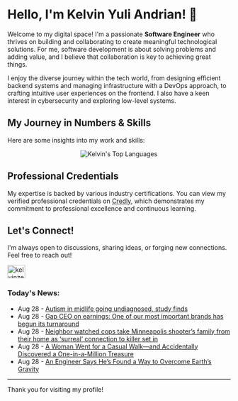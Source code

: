 # Hello, I'm Kelvin Yuli Andrian! 👋

Welcome to my digital space! I'm a passionate **Software Engineer** who thrives on building and collaborating to create meaningful technological solutions. For me, software development is about solving problems and adding value, and I believe that collaboration is key to achieving great things.

I enjoy the diverse journey within the tech world, from designing efficient backend systems and managing infrastructure with a DevOps approach, to crafting intuitive user experiences on the frontend. I also have a keen interest in cybersecurity and exploring low-level systems.

## My Journey in Numbers & Skills

Here are some insights into my work and skills:

<p align="center">
  <img src="https://github-readme-stats.vercel.app/api/top-langs/?username=kelvinzer0&layout=compact&theme=radical" alt="Kelvin's Top Languages" />
</p>

## Professional Credentials

My expertise is backed by various industry certifications. You can view my verified professional credentials on [Credly](https://www.credly.com/users/kelvin-yuli-andrian/badges), which demonstrates my commitment to professional excellence and continuous learning.

## Let's Connect!

I'm always open to discussions, sharing ideas, or forging new connections. Feel free to reach out!

<p align="left">
    <a href="https://linkedin.com/in/kelvinzero" target="blank"><img align="center" src="https://cdn.jsdelivr.net/npm/simple-icons@3.0.1/icons/linkedin.svg" alt="kelvinzero" height="30" width="40" /></a>
</p>

### Today's News:

<!-- feed start -->
- Aug 28 - [Autism in midlife going undiagnosed, study finds](https://www.yahoo.com/news/articles/autism-midlife-going-undiagnosed-202845878.html)
- Aug 28 - [Gap CEO on earnings: One of our most important brands has begun its turnaround](https://finance.yahoo.com/news/gap-ceo-on-earnings-one-of-our-most-important-brands-has-begun-its-turnaround-201524417.html)
- Aug 28 - [Neighbor watched cops take Minneapolis shooter’s family from their home as ‘surreal’ connection to killer set in](https://www.yahoo.com/news/articles/neighbor-watched-cops-minneapolis-shooter-193729468.html)
- Aug 28 - [A Woman Went for a Casual Walk—and Accidentally Discovered a One-in-a-Million Treasure](https://www.yahoo.com/news/articles/woman-went-casual-walk-accidentally-185700972.html)
- Aug 28 - [An Engineer Says He’s Found a Way to Overcome Earth’s Gravity](https://tech.yahoo.com/science/articles/engineer-says-found-way-overcome-183900634.html)
<!-- feed end -->

---

Thank you for visiting my profile!
